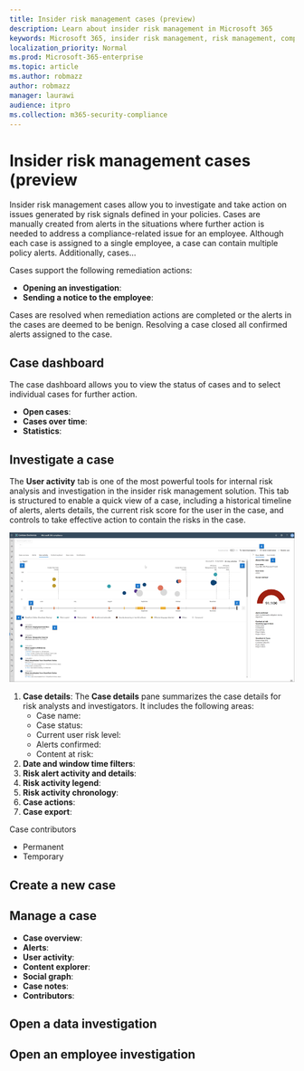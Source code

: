 ```yaml
---
title: Insider risk management cases (preview)
description: Learn about insider risk management in Microsoft 365
keywords: Microsoft 365, insider risk management, risk management, compliance
localization_priority: Normal
ms.prod: Microsoft-365-enterprise
ms.topic: article
ms.author: robmazz
author: robmazz
manager: laurawi
audience: itpro
ms.collection: m365-security-compliance
---
```


# Insider risk management cases (preview

Insider risk management cases allow you to investigate and take action on issues generated by risk signals defined in your policies. Cases are manually created from alerts in the situations where further action is needed to address a compliance-related issue for an employee. Although each case is assigned to a single employee, a case can contain multiple policy alerts. Additionally, cases...

Cases support the following remediation actions:

- **Opening an investigation**:
- **Sending a notice to the employee**:

Cases are resolved when remediation actions are completed or the alerts in the cases are deemed to be benign. Resolving a case closed all confirmed alerts assigned to the case.

## Case dashboard

The case dashboard allows you to view the status of cases and to select individual cases for further action. 

- **Open cases**:
- **Cases over time**:
- **Statistics**:

## Investigate a case

The **User activity** tab is one of the most powerful tools for internal risk analysis and investigation in the insider risk management solution. This tab is structured to enable a quick view of a case, including a historical timeline of alerts, alerts details, the current risk score for the user in the case, and controls to take effective action to contain the risks in the case.

![Insider risk management policy dashboard](media/insider-risk-temp-user-activities.png)

1. **Case details**: The **Case details** pane summarizes the case details for risk analysts and investigators. It includes the following areas:
    - Case name:
    - Case status:
    - Current user risk level:
    - Alerts confirmed:
    - Content at risk:
2. **Date and window time filters**:
3. **Risk alert activity and details**:
4. **Risk activity legend**:
5. **Risk activity chronology**:
6. **Case actions**:
7. **Case export**:


Case contributors

- Permanent
- Temporary


## Create a new case


## Manage a case

- **Case overview**:
- **Alerts**:
- **User activity**:
- **Content explorer**:
- **Social graph**: 
- **Case notes**:
- **Contributors**:



## Open a data investigation



## Open an employee investigation

